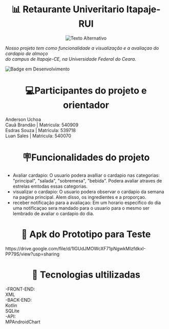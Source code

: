 <h1 align="center"> 📊 Retaurante Univeritario Itapaje- RUI</h1>
<p align="center"><img src="https://github-production-user-asset-6210df.s3.amazonaws.com/116275269/359604933-13e77b51-1b2a-492b-b1df-da013334c026.png?X-Amz-Algorithm=AWS4-HMAC-SHA256&X-Amz-Credential=AKIAVCODYLSA53PQK4ZA%2F20240821%2Fus-east-1%2Fs3%2Faws4_request&X-Amz-Date=20240821T180313Z&X-Amz-Expires=300&X-Amz-Signature=834d29787076843b62cf55f6a07d11734615590dcfbd7dc1cf9542f25310a034&X-Amz-SignedHeaders=host&actor_id=116275269&key_id=0&repo_id=793628876" alt="Texto Alternativo">

_Nosso projeto tem como funcionalidade a visualização e a avaliaçao do cardapio de almoço </br> do campus de Itapaje-CE, na Universidade Federal do Ceara._

 ![Badge em Desenvolvimento](http://img.shields.io/static/v1?label=STATUS&message=EM%20DESENVOLVIMENTO&color=GREEN&style=for-the-badge) 

<h1 align="center"> 💻Participantes do projeto e orientador</h1>
Anderson Uchoa <br> 
Cauã Brandão | Matricula: 540909</br>
Esdras Souza | Matricula: 539718</br>
Luan Sales | Matricula: 540070</br>

<h1 align="center"> 🪧Funcionalidades do projeto</h1>

- Avaliar cardapio: O usuario podera avalliar o cardapio nas categorias: "principal", "salada", "sobremesa", "bebida". Podera avaliar atraves de estrelas emtodas essas categorias.
- visualizar o cardapio: O usuario podera observar o cardapio da semana na pagina principal. Alem disso, os ingredientes e a proporçao. 
- receber notificação para a avaliaçao: Em um horario especifico do dia uma notificaçao sera mandado para o usuario para o mesmo ser lembrado de avaliar o cardapio do dia.

<h1 align="center"> 🛒 Apk do Prototipo para Teste </h1>
https://drive.google.com/file/d/1lGUdJMOWcXF71pNgwkMIzfdkxI-PP79S/view?usp=sharing

<h1 align="center"> 🧰 Tecnologias ultilizadas </h1>
-FRONT-END:<br>
 XML<br>
 -BACK-END: <br>
 Kotlin<br>
 SQLite<br>
 -API:<br>
 MPAndroidChart
 
 




